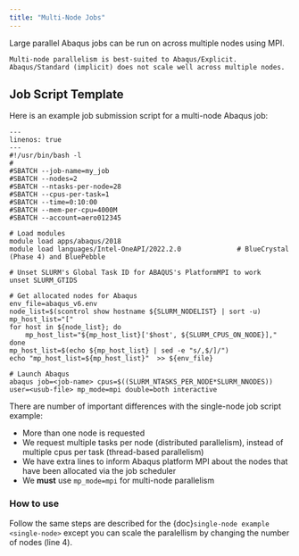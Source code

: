 ```yaml
---
title: "Multi-Node Jobs"
---
```


Large parallel Abaqus jobs can be run on across multiple nodes using MPI.

```{tip}
Multi-node parallelism is best-suited to Abaqus/Explicit.
Abaqus/Standard (implicit) does not scale well across multiple nodes.
```

## Job Script Template

Here is an example job submission script for a multi-node Abaqus job:

```{code-block} bash
---
linenos: true
---
#!/usr/bin/bash -l
# 
#SBATCH --job-name=my_job
#SBATCH --nodes=2
#SBATCH --ntasks-per-node=28
#SBATCH --cpus-per-task=1 
#SBATCH --time=0:10:00 
#SBATCH --mem-per-cpu=4000M
#SBATCH --account=aero012345

# Load modules 
module load apps/abaqus/2018
module load languages/Intel-OneAPI/2022.2.0              # BlueCrystal (Phase 4) and BluePebble

# Unset SLURM's Global Task ID for ABAQUS's PlatformMPI to work 
unset SLURM_GTIDS 

# Get allocated nodes for Abaqus
env_file=abaqus_v6.env 
node_list=$(scontrol show hostname ${SLURM_NODELIST} | sort -u) 
mp_host_list="[" 
for host in ${node_list}; do 
    mp_host_list="${mp_host_list}['$host', ${SLURM_CPUS_ON_NODE}]," 
done 
mp_host_list=$(echo ${mp_host_list} | sed -e "s/,$/]/") 
echo "mp_host_list=${mp_host_list}"  >> ${env_file} 

# Launch Abaqus 
abaqus job=<job-name> cpus=$((SLURM_NTASKS_PER_NODE*SLURM_NNODES)) user=<usub-file> mp_mode=mpi double=both interactive
```

There are number of important differences with the single-node job script example:
- More than one node is requested
- We request multiple tasks per node (distributed parallelism), instead of multiple cpus per task (thread-based parallelism)
- We have extra lines to inform Abaqus platform MPI about the nodes that have been allocated via the job scheduler
- We __must__ use `mp_mode=mpi` for multi-node parallelism


### How to use

Follow the same steps are described for the {doc}`single-node example <single-node>` except
you can scale the paralellism by changing the number of nodes (line 4).
